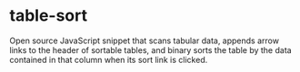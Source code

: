 # table-sort
Open source JavaScript snippet that scans tabular data, appends arrow links to the header of sortable tables, and binary sorts the table by the data contained in that column when its sort link is clicked.
